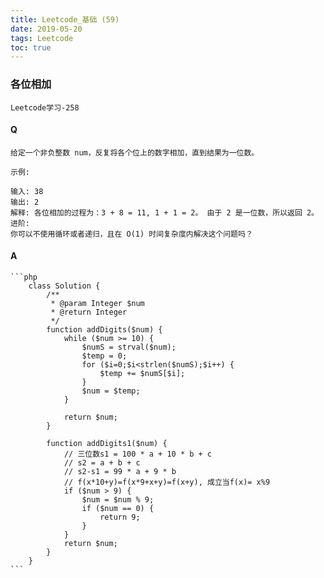 ```yaml
---
title: Leetcode_基础 (59)
date: 2019-05-20
tags: Leetcode
toc: true
---
```


### 各位相加
    Leetcode学习-258

<!-- more -->

#### Q
    给定一个非负整数 num，反复将各个位上的数字相加，直到结果为一位数。

    示例:

    输入: 38
    输出: 2 
    解释: 各位相加的过程为：3 + 8 = 11, 1 + 1 = 2。 由于 2 是一位数，所以返回 2。
    进阶:
    你可以不使用循环或者递归，且在 O(1) 时间复杂度内解决这个问题吗？

#### A
    ```php
        class Solution {
            /**
             * @param Integer $num
             * @return Integer
             */
            function addDigits($num) {
                while ($num >= 10) {
                    $numS = strval($num);
                    $temp = 0;
                    for ($i=0;$i<strlen($numS);$i++) {
                        $temp += $numS[$i];
                    }
                    $num = $temp;
                }
                
                return $num;
            }

            function addDigits1($num) {
                // 三位数s1 = 100 * a + 10 * b + c
                // s2 = a + b + c
                // s2-s1 = 99 * a + 9 * b
                // f(x*10+y)=f(x*9+x+y)=f(x+y), 成立当f(x)= x%9
                if ($num > 9) {
                    $num = $num % 9;
                    if ($num == 0) {
                        return 9;
                    }
                }
                return $num;
            }
        }
    ```
